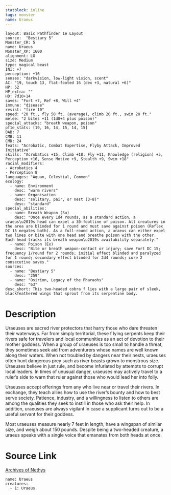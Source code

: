 ```yaml
---
statblock: inline
tags: monster
name: Uraeus
---
```

```statblock
layout: Basic Pathfinder 1e Layout
source:  "Bestiary 5"
Monster_CR: 5
name: Uraeus
Monster_XP: 1600
alignment: LG
size: Medium
type: magical beast
INI: +7
perception: +16
senses: "darkvision, low-light vision, scent"
AC: "19, touch 13, flat-footed 16 (dex +3, natural +6)"
HP: 52
HP_extra: ""
HD: 7d10+14
saves: "Fort +7, Ref +8, Will +4"
immune: "disease"
resist: "fire 10"
speed: "20 ft., fly 50 ft. (average), climb 20 ft., swim 20 ft."
melee: "2 bites +11 (1d8+4 plus poison)"
special_attacks: "breath weapon, poison"
pf1e_stats: [19, 16, 14, 15, 14, 15]
BAB: 7
CMB: 11
CMD: 24
feats: "Acrobatic, Combat Expertise, Flyby Attack, Improved Initiative"
skills: "Acrobatics +15, Climb +18, Fly +11, Knowledge (religion) +5, Perception +16, Sense Motive +9, Stealth +9, Swim +18"
racial_modifiers:
- Acrobatics 4
- Perception 8
languages: "Aquan, Celestial, Common"
ecology:
  - name: Environment
    desc: "warm rivers"
  - name: Organisation
    desc: "solitary, pair, or nest (3-8)"
    desc: "standard"
special_abilities:
  - name: Breath Weapon (Su)
    desc: "Once every 1d4 rounds, as a standard action, a uraeus\u2019s head can expel a 30-footline of poison. All creatures in the area are blinded for 1 round and must save against poison (Reflex DC 15 negates both). As a full-round action, a uraeus can either expel two lines or bite with one head and breathe poison with the other. Each head tracks its breath weapon\u2019s availability separately."
  - name: Poison (Ex)
    desc: "Bite or breath weapon-contact or injury; save Fort DC 15; frequency 1/round for 2 rounds; initial effect blinded and paralyzed for 1 round; secondary effect blinded for 2d4 rounds; cure 2 consecutive saves."
sources:
  - name: "Bestiary 5"
    desc: "259"
  - name: "Osirion, Legacy of the Pharaohs"
    desc: "63"
desc_short: This two-headed cobra f lies with a large pair of sleek, blackfeathered wings that sprout from its serpentine body.
```
# Description
Uraeuses are sacred river protectors that harry those who dare threaten their waterways. Far from simply territorial, these f lying serpents keep their rivers safe for travelers and local communities as an act of devotion to their mother goddess. When a group of uraeuses is too small to handle a threat, they sometimes seek aid from adventurers whose names are well known along their waters. When not troubled by dangers near their nests, uraeuses often hunt dangerous prey such as river beasts grown to monstrous size. Uraeuses believe in just rule, and become infuriated by attempts to corrupt local leaders. In times of unusual danger, uraeuses may actively travel to a ruler’s side to warn that ruler against those who would lead her into folly.

 Uraeuses accept offerings from any who live near or travel their rivers. In exchange, they teach allies how to use the river’s bounty and how to best serve society. Patience, industry, and a willingness to listen to others are among the qualities they seek to instill in those who ask their help. In addition, uraeuses are always vigilant in case a supplicant turns out to be a useful servant for their goddess.

 Most uraeuses measure nearly 7 feet in length, have a wingspan of similar size, and weigh about 150 pounds. Despite being a two-headed creature, a uraeus speaks with a single voice that emanates from both heads at once.
# Source Link
[Archives of Nethys](https://aonprd.com/MonsterDisplay.aspx?ItemName=Uraeus)
```encounter-table
name: Uraeus
creatures:
  - 1: Uraeus
```
